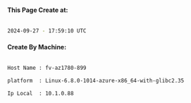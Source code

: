 
   
#### This Page Create at:

```bash

2024-09-27 - 17:59:10 UTC

```

#### Create By Machine:

```bash

Host Name : fv-az1780-899

platform  : Linux-6.8.0-1014-azure-x86_64-with-glibc2.35

Ip Local  : 10.1.0.88

```

